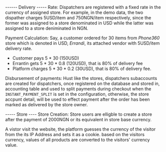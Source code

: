 ------ Delivery -----
Rate: Dispatchers are registered with a fixed rate in the currency of assigned store. For example, in the demo data, the two dispather charges 5USD/item and 750NGN/item respectively, since the former was assigned to a store denominated in USD while the latter was assigned to a store deniminated in NGN.

Payment Calculation: Say, a customer ordered for 30 items from _Phone360_ store which is denoted in USD, _Errandi_, its attached vendor with 5USD/item delivery rate.
* Customer pays 5 * 30 (150USD)  
* Errantin gets 5 * 30 * 0.8 (120USD), that is 80% of delivery fee  
* Platform charges 5 * 30 * 0.2 (30USD), that is 80% of delivery fee.

Disbursement of payments: Hust like the stores, dispatchers subaccounts are created for dispatchers, once registered on the database  and stored in, accounting table and used to split payments during checkout when the `INSTANT_PAYMENT_SPLIT` is set in the configuration, otherwise, the store accpunt detail, will be used to effect payment after the order has been marked as delivered by the store owner.


----- Store ----
Store Creation: Store users are elligble to create a store after the payment of 2000NGN or its equivalent in store base currency.


A vistor visit the website, the platform guesses the currency of the visitor from the its IP Address and sets it as a cookie.
based on the visitors currency, values of all products are converted to the visitors' currency value.